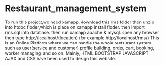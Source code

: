 # Restaurant_management_system
To run this project,we need xamapp. download this rms folder then unzip into htdoc floder,which is place on xamapp install floder. then import rms.sql into database. then run xamapp apache &amp; mysql. open any browser then type http://localhost/(location) (for example http://localhost/rms/)
This is an Online Platform where we can handle the whole restaurant system such as user(service and customer) profile building, order, cart, booking, worker managing, and so on. Mainly, HTML BOOTSTRAP JAVASCRIPT AJAX and CSS have been used to design this website.
